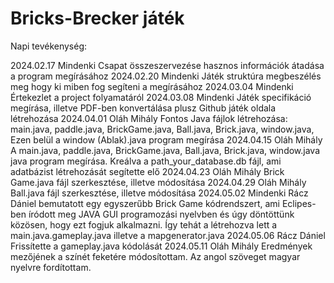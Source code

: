 # Bricks-Brecker játék

Napi tevékenység:

2024.02.17 Mindenki
Csapat összeszervezése hasznos információk átadása a program megírásához
2024.02.20 Mindenki
Játék struktúra megbeszélés meg hogy ki miben fog segíteni a megírásához
2024.03.04 Mindenki
Értekezlet a project folyamatáról
2024.03.08 Mindenki
Játék specifikáció megírása, illetve PDF-ben konvertálása plusz Github játék oldala létrehozása
2024.04.01 Oláh Mihály
Fontos Java fájlok létrehozása: main.java, paddle.java, BrickGame.java, Ball.java, Brick.java, window.java, Ezen belül a window (Ablak).java program megírása
2024.04.15 Oláh Mihály
A main.java, paddle.java, BrickGame.java, Ball.java, Brick.java, window.java java program megírása. Kreálva a path_your_database.db fájl, ami adatbázist létrehozását segítette elő
2024.04.23 Oláh Mihály
Brick Game.java fájl szerkesztése, illetve módosítása
2024.04.29 Oláh Mihály
Ball.java fájl szerkesztése, illetve módosítása
2024.05.02 Mindenki
Rácz Dániel bemutatott egy egyszerűbb Brick Game kódrendszert, ami Eclipes-ben íródott meg JAVA GUI programozási nyelvben és úgy döntöttünk közösen, hogy ezt fogjuk alkalmazni. Így tehát a létrehozva lett a main.java.gameplay.java illetve a mapgenerator.java
2024.05.06 Rácz Dániel
Frissítette a gameplay.java kódolását
2024.05.11 Oláh Mihály
Eredmények mezőjének a színét feketére módosítottam. Az angol szöveget magyar nyelvre fordítottam.
